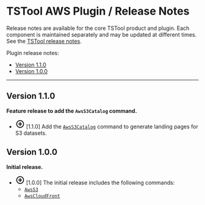 # TSTool AWS Plugin / Release Notes #

Release notes are available for the core TSTool product and plugin.
Each component is maintained separately and may be updated at different times.
See the [TSTool release notes](http://opencdss.state.co.us/tstool/latest/doc-user/appendix-release-notes/release-notes/).

Plugin release notes:

* [Version 1.1.0](#version-110)
* [Version 1.0.0](#version-100)

----------

## Version 1.1.0 ##

**Feature release to add the `AwsS3Catalog` command.**

* ![new](new.png) [1.1.0] Add the [`AwsS3Catalog`](../command-ref/AwsS3Catalog/AwsS3Catalog.md) command to
  generate landing pages for S3 datasets.

## Version 1.0.0 ##

**Initial release.**

* ![new](new.png) [1.0.0] The initial release includes the following commands:
    + [`AwsS3`](../command-ref/AwsS3/AwsS3.md)
    + [`AwsCloudFront`](../command-ref/AwsCloudFront/AwsCloudFront.md)
